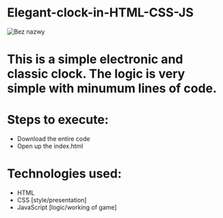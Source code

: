 # Elegant-clock-in-HTML-CSS-JS
![Bez nazwy](https://user-images.githubusercontent.com/105738321/173679231-1227fba0-d6a3-4bf8-a4fc-21ab7ab25972.png)

# This is a simple electronic and classic clock. The logic is very simple with minumum lines of code.

# Steps to execute:
- Download the entire code
- Open up the index.html

# Technologies used:
- HTML
- CSS [style/presentation]
- JavaScript [logic/working of game]
